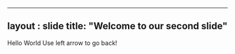 ----
layout : slide
title: "Welcome to our second slide"
----
Hello World
Use left arrow to go back!
